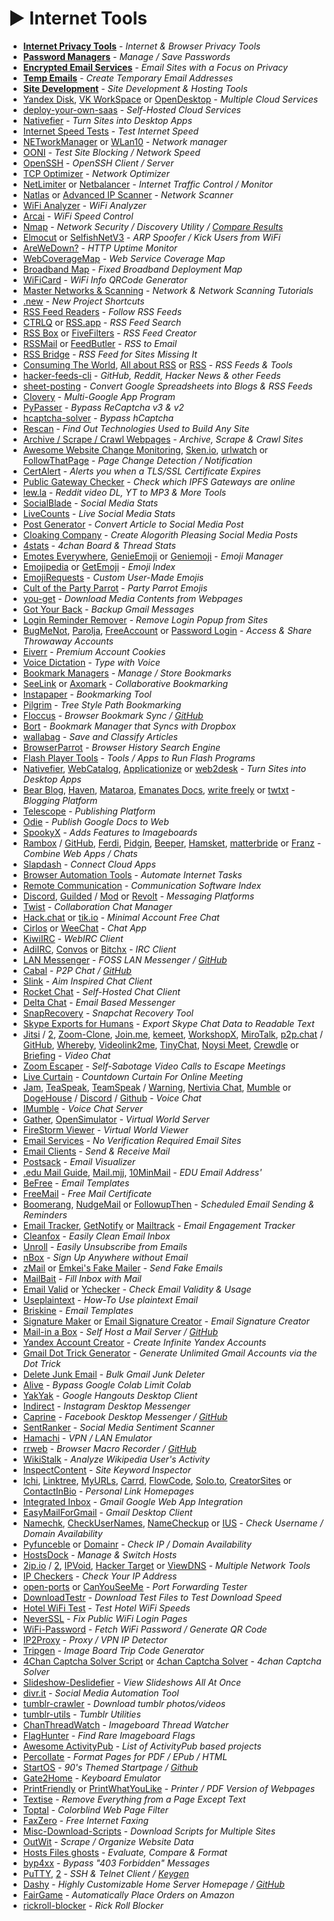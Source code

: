 # ► Internet Tools

-   **[Internet Privacy Tools](https://www.reddit.com/r/FREEMEDIAHECKYEAH/wiki/adblock-vpn-privacy#wiki_.25B7_browser_tools)** - _Internet & Browser Privacy Tools_
-   **[Password Managers](https://www.reddit.com/r/FREEMEDIAHECKYEAH/wiki/storage#wiki_password_managers)** - _Manage / Save Passwords_
-   **[Encrypted Email Services](https://www.reddit.com/r/FREEMEDIAHECKYEAH/wiki/adblock-vpn-privacy#wiki_.25B7_email_services)** - _Email Sites with a Focus on Privacy_
-   **[Temp Emails](https://www.reddit.com/r/FREEMEDIAHECKYEAH/wiki/storage#wiki_temp_email_sites)** - _Create Temporary Email Addresses_
-   **[Site Development](https://www.reddit.com/r/FREEMEDIAHECKYEAH/wiki/dev-tools#wiki_.25B7_site_development)** - _Site Development & Hosting Tools_
-   [Yandex Disk](https://disk.yandex.com/), [VK WorkSpace](https://biz.mail.ru/) or [OpenDesktop](https://www.opendesktop.org/) - _Multiple Cloud Services_
-   [deploy-your-own-saas](https://github.com/Atarity/deploy-your-own-saas) - _Self-Hosted Cloud Services_
-   [Nativefier](https://github.com/nativefier/nativefier) - _Turn Sites into Desktop Apps_
-   [Internet Speed Tests](https://www.reddit.com/r/FREEMEDIAHECKYEAH/wiki/storage#wiki_internet_speed_test) - _Test Internet Speed_
-   [NETworkManager](https://github.com/BornToBeRoot/NETworkManager) or [WLan10](https://github.com/afit/wlan10) - _Network manager_
-   [OONI](https://ooni.org/) - _Test Site Blocking / Network Speed_
-   [OpenSSH](https://docs.microsoft.com/en-us/windows-server/administration/openssh/openssh_install_firstuse) - _OpenSSH Client / Server_
-   [TCP Optimizer](https://www.speedguide.net/downloads.php/) - _Network Optimizer_
-   [NetLimiter](https://www.netlimiter.com/) or [Netbalancer](https://netbalancer.com/) - _Internet Traffic Control / Monitor_
-   [Natlas](https://github.com/natlas/natlas) or [Advanced IP Scanner](https://www.advanced-ip-scanner.com/) - _Network Scanner_
-   [WiFi Analyzer](https://www.microsoft.com/en-us/p/wifi-analyzer/9nblggh33n0n) - _WiFi Analyzer_
-   [Arcai](https://arcai.com/) - _WiFi Speed Control_
-   [Nmap](https://nmap.org/) - _Network Security / Discovery Utility / [Compare Results](https://nmap.org/ndiff/)_
-   [Elmocut](https://github.com/elmoiv/elmocut) or [SelfishNetV3](https://github.com/nov0caina/SelfishNetV3) - _ARP Spoofer / Kick Users from WiFi_
-   [AreWeDown?](https://github.com/shukriadams/arewedown) - _HTTP Uptime Monitor_
-   [WebCoverageMap](https://webcoveragemap.rootmetrics.com/) - _Web Service Coverage Map_
-   [Broadband Map](https://broadbandmap.fcc.gov/) - _Fixed Broadband Deployment Map_
-   [WiFiCard](https://wificard.io/) - _WiFi Info QRCode Generator_
-   [Master Networks & Scanning](https://mega.nz/folder/woQFAaLT#Eqvaip0R-kXi-lD8OIch7g) - _Network & Network Scanning Tutorials_
-   [.new](https://whats.new/shortcuts) - _New Project Shortcuts_
-   [RSS Feed Readers](https://www.reddit.com/r/FREEMEDIAHECKYEAH/wiki/storage#wiki_rss_feed_readers) - _Follow RSS Feeds_
-   [CTRLQ](https://ctrlq.org/rss/) or [RSS.app](https://rss.app/) - _RSS Feed Search_
-   [RSS Box](https://rssbox.herokuapp.com/) or [FiveFilters](https://createfeed.fivefilters.org/) - _RSS Feed Creator_
-   [RSSMail](https://git.panda-roux.dev/rssmail/about/) or [FeedButler](https://feedbutler.app/en) - _RSS to Email_
-   [RSS Bridge](https://github.com/RSS-Bridge/rss-bridge) - _RSS Feed for Sites Missing It_
-   [Consuming The World](https://weboas.is/forum/index.php?topic=656.0), [All about RSS](https://github.com/AboutRSS/ALL-about-RSS) or [RSS](https://gist.github.com/thefranke/63853a6f8c499dc97bc17838f6cedcc2) - _RSS Feeds & Tools_
-   [hacker-feeds-cli](https://github.com/Mayandev/hacker-feeds-cli) - _GitHub, Reddit, Hacker News & other Feeds_
-   [sheet-posting](https://www.sheet-posting.me/) - _Convert Google Spreadsheets into Blogs & RSS Feeds_
-   [Clovery](https://webcatalog.io/clovery/) - _Multi-Google App Program_
-   [PyPasser](https://github.com/xHossein/PyPasser) - _Bypass ReCaptcha v3 & v2_
-   [hcaptcha-solver](https://github.com/JimmyLaurent/hcaptcha-solver) - _Bypass hCaptcha_
-   [Rescan](https://rescan.io/) - _Find Out Technologies Used to Build Any Site_
-   [Archive / Scrape / Crawl Webpages](https://www.reddit.com/r/FREEMEDIAHECKYEAH/wiki/storage#wiki_web_scraping_.2F_archiving_tools) - _Archive, Scrape & Crawl Sites_
-   [Awesome Website Change Monitoring](https://github.com/edgi-govdata-archiving/awesome-website-change-monitoring), [Sken.io](https://www.sken.io/), [urlwatch](https://thp.io/2008/urlwatch/) or [FollowThatPage](https://followthatpage.com/) - _Page Change Detection / Notification_
-   [CertAlert](https://certalert.net/) - _Alerts you when a TLS/SSL Certificate Expires_
-   [Public Gateway Checker](https://ipfs.github.io/public-gateway-checker/) - _Check which IPFS Gateways are online_
-   [lew.la](https://lew.la/) - _Reddit video DL, YT to MP3 & More Tools_
-   [SocialBlade](https://socialblade.com/) - _Social Media Stats_
-   [LiveCounts](https://livecounts.io/) - _Live Social Media Stats_
-   [Post Generator](https://postgenerator.online/) - _Convert Article to Social Media Post_
-   [Cloaking Company](https://www.cloakingcompany.com/) - _Create Alogorith Pleasing Social Media Posts_
-   [4stats](https://4stats.io/) - _4chan Board & Thread Stats_
-   [Emotes Everywhere](https://kellphy.com/projects/kee.html), [GenieEmoji](https://github.com/virejdasani/Geniemoji) or [Geniemoji](https://virejdasani.github.io/Geniemoji/) - _Emoji Manager_
-   [Emojipedia](https://emojipedia.org/) or [GetEmoji](https://getemoji.com/) - _Emoji Index_
-   [EmojiRequests](https://emojirequest.com/) - _Custom User-Made Emojis_
-   [Cult of the Party Parrot](https://cultofthepartyparrot.com/) - _Party Parrot Emojis_
-   [you-get](https://github.com/soimort/you-get) - _Download Media Contents from Webpages_
-   [Got Your Back](https://github.com/jay0lee/got-your-back) - _Backup Gmail Messages_
-   [Login Reminder Remover](https://greasyfork.org/en/scripts/395497-login-reminder-popup-remover) - _Remove Login Popup from Sites_
-   [BugMeNot](http://bugmenot.com/), [Parolja](http://en.parolja.net/), [FreeAccount](https://freeaccount.biz/) or [Password Login](http://password-login.com/) - _Access & Share Throwaway Accounts_
-   [Eiverr](https://www.eiverr.com/) - _Premium Account Cookies_
-   [Voice Dictation](https://dictation.io/) - _Type with Voice_
-   [Bookmark Managers](https://www.reddit.com/r/FREEMEDIAHECKYEAH/wiki/storage#wiki_bookmark_managers) - _Manage / Store Bookmarks_
-   [SeeLink](https://www.seelink.app/) or [Axomark](https://www.axomark.xyz/) - _Collaborative Bookmarking_
-   [Instapaper](https://www.instapaper.com/) - _Bookmarking Tool_
-   [Pilgrim](http://pilgrim.are.na/) - _Tree Style Path Bookmarking_
-   [Floccus](https://floccus.org/) - _Browser Bookmark Sync / [GitHub](https://github.com/floccusaddon/floccus)_
-   [Bort](https://bort.io/) - _Bookmark Manager that Syncs with Dropbox_
-   [wallabag](https://wallabag.org/) - _Save and Classify Articles_
-   [BrowserParrot](https://www.browserparrot.com/) - _Browser History Search Engine_
-   [Flash Player Tools](https://www.reddit.com/r/FREEMEDIAHECKYEAH/wiki/storage#wiki_flash_player_tools) - _Tools / Apps to Run Flash Programs_
-   [Nativefier](https://github.com/nativefier/nativefier), [WebCatalog](https://webcatalog.io/webcatalog/), [Applicationize](https://applicationize.me/now) or [web2desk](https://appmaker.xyz/web2desk/) - _Turn Sites into Desktop Apps_
-   [Bear Blog](https://bearblog.dev/), [Haven](https://havenweb.org/), [Mataroa](https://mataroa.blog/), [Emanates Docs](https://emanates.deepjyoti30.dev/), [write freely](https://writefreely.org/) or [twtxt](https://github.com/buckket/twtxt) - _Blogging Platform_
-   [Telescope](https://telescope.ac/) - _Publishing Platform_
-   [Odie](http://odie.us/) - _Publish Google Docs to Web_
-   [SpookyX](https://github.com/Fiddlekins/SpookyX) - _Adds Features to Imageboards_
-   [Rambox](https://rambox.pro/) / [GitHub](https://github.com/ramboxapp/download/releases), [Ferdi](https://getferdi.com/), [Pidgin](https://www.pidgin.im/), [Beeper](https://www.beeper.com/), [Hamsket](https://github.com/TheGoddessInari/hamsket), [matterbride](https://github.com/42wim/matterbridge) or [Franz](https://meetfranz.com/) - _Combine Web Apps / Chats_
-   [Slapdash](https://slapdash.com/) - _Connect Cloud Apps_
-   [Browser Automation Tools](https://www.reddit.com/r/FREEMEDIAHECKYEAH/wiki/storage#wiki_automation_tools) - _Automate Internet Tasks_
-   [Remote Communication](https://libreplanet.org/wiki/Remote_Communication) - _Communication Software Index_
-   [Discord](https://discordapp.com/), [Guilded](https://www.guilded.gg/) / [Mod](https://github.com/ReGuilded/ReGuilded/) or [Revolt](https://revolt.chat/) - _Messaging Platforms_
-   [Twist](https://twist.com/) - _Collaboration Chat Manager_
-   [Hack.chat](https://hack.chat/) or [tik.io](https://tlk.io/) - _Minimal Account Free Chat_
-   [Cirlos](https://www.cirlos.net/) or [WeeChat](https://weechat.org/) - _Chat App_
-   [KiwiIRC](https://kiwiirc.com/) - _WebIRC Client_
-   [AdiIRC](https://adiirc.com/), [Convos](https://convos.chat/) or [Bitchx](http://bitchx.sourceforge.net/) - _IRC Client_
-   [LAN Messenger](https://lanmessenger.github.io/) - _FOSS LAN Messenger / [GitHub](https://github.com/lanmessenger/lanmessenger)_
-   [Cabal](https://cabal.chat/) - _P2P Chat / [GitHub](https://github.com/cabal-club)_
-   [Slink](https://slink.chat/) - _Aim Inspired Chat Client_
-   [Rocket Chat](https://rocket.chat/) - _Self-Hosted Chat Client_
-   [Delta Chat](https://delta.chat/en/) - _Email Based Messenger_
-   [SnapRecovery](https://github.com/sdushantha/snaprecovery) - _Snapchat Recovery Tool_
-   [Skype Exports for Humans](https://becausecurious.me/skype_exports_for_humans) - _Export Skype Chat Data to Readable Text_
-   [Jitsi](https://desktop.jitsi.org/index.html) / [2](https://meet.jit.si/), [Zoom-Clone](https://github.com/Shouraya/Zoom-Clone), [Join.me](https://www.join.me/), [kemeet](https://kemeet.vercel.app/), [WorkshopX](https://workshopx.app/), [MiroTalk](https://mirotalk.up.railway.app/), [p2p.chat](https://p2p.chat/) / [GitHub](https://github.com/tom-james-watson/p2p.chat), [Whereby](https://whereby.com/), [Videolink2me](https://videolink2me.com/), [TinyChat](https://tinychat.com/), [Noysi Meet](https://meet.noysi.com/), [Crewdle](https://crewdle.com/) or [Briefing](https://brie.fi/ng) - _Video Chat_
-   [Zoom Escaper](https://zoomescaper.com/) - _Self-Sabotage Video Calls to Escape Meetings_
-   [Live Curtain](https://livecurtain.com/) - _Countdown Curtain For Online Meeting_
-   [Jam](https://jam.systems/), [TeaSpeak](https://teaspeak.de/gb/), [TeamSpeak](https://www.teamspeak.com/) / [Warning](https://pastebin.com/479TbKq5), [Nertivia Chat](https://nertivia.net/), [Mumble](https://www.mumble.info/) or [DogeHouse](https://dogehouse.tv/) / [Discord](https://discord.gg/wCbKBZF9cV) / [Github](https://github.com/benawad/dogehouse) - _Voice Chat_
-   [IMumble](https://www.imumble.nl/) - _Voice Chat Server_
-   [Gather](https://gather.town/), [OpenSimulator](http://opensimulator.org/) - _Virtual World Server_
-   [FireStorm Viewer](https://www.firestormviewer.org/) - _Virtual World Viewer_
-   [Email Services](https://www.reddit.com/r/FREEMEDIAHECKYEAH/wiki/storage#wiki_email_sites) - _No Verification Required Email Sites_
-   [Email Clients](https://www.reddit.com/r/FREEMEDIAHECKYEAH/wiki/storage#wiki_email_clients) - _Send & Receive Mail_
-   [Postsack](https://github.com/terhechte/postsack) - _Email Visualizer_
-   [.edu Mail Guide](https://docs.google.com/document/d/1IjxLeNuF58-lL-aHCAbpliap6qUuTR7UMEPAaYHaBHg/preview), [Mail.mjj](https://mail.mjj.edu.ge/), [10MinMail](https://10minutesemail.net/) - _EDU Email Address'_
-   [BeFree](https://beefree.io/templates/free/) - _Email Templates_
-   [FreeMail](https://extrassl.actalis.it/portal/uapub/freemail?lang=en) - _Free Mail Certificate_
-   [Boomerang](https://www.boomeranggmail.com/), [NudgeMail](https://www.nudgemail.com/) or [FollowupThen](https://www.followupthen.com/) - _Scheduled Email Sending & Reminders_
-   [Email Tracker](https://snov.io/email-tracker), [GetNotify](https://www.getnotify.com/) or [Mailtrack](https://mailtrack.io/) - _Email Engagement Tracker_
-   [Cleanfox](https://www.cleanfox.io/) - _Easily Clean Email Inbox_
-   [Unroll](https://unroll.me/) - _Easily Unsubscribe from Emails_
-   [nBox](https://nbox.notif.me/) - _Sign Up Anywhere without Email_
-   [zMail](http://zmail.sourceforge.net/) or [Emkei's Fake Mailer](https://emkei.cz/) - _Send Fake Emails_
-   [MailBait](https://mailbait.info/) - _Fill Inbox with Mail_
-   [Email Valid](https://ivit.pro/services/email-valid/) or [Ychecker](https://ychecker.com/) - _Check Email Validity & Usage_
-   [Useplaintext](https://useplaintext.email/) - _How-To Use plaintext Email_
-   [Briskine](https://www.briskine.com/) - _Email Templates_
-   [Signature Maker](https://signature-maker.net/) or [Email Signature Creator](https://kilobytetech.com/tools/email-signature-creator/) - _Email Signature Creator_
-   [Mail-in a Box](https://mailinabox.email/) - _Self Host a Mail Server / [GitHub](https://github.com/mail-in-a-box/mailinabox)_
-   [Yandex Account Creator](https://github.com/hendrikbgr/YandexMail-Account-Creator) - _Create Infinite Yandex Accounts_
-   [Gmail Dot Trick Generator](https://thebot.net/api/gmail/) - _Generate Unlimited Gmail Accounts via the Dot Trick_
-   [Delete Junk Email](https://gist.github.com/viperadnan-git/fcb0ecda32de0b9a27ec03829a7c12e8) - _Bulk Gmail Junk Deleter_
-   [Alive](https://greasyfork.org/en/scripts/418770-colab-alive) - _Bypass Google Colab Limit Colab_
-   [YakYak](https://github.com/yakyak/yakyak) - _Google Hangouts Desktop Client_
-   [Indirect](https://www.microsoft.com/en-us/p/indirect/9phw4kj8jvnz) - _Instagram Desktop Messenger_
-   [Caprine](https://sindresorhus.com/caprine/) - _Facebook Desktop Messenger / [GitHub](https://github.com/sindresorhus/caprine)_
-   [SentRanker](https://sentranker.com/) - _Social Media Sentiment Scanner_
-   [Hamachi](https://vpn.net/) - _VPN / LAN Emulator_
-   [rrweb](https://www.rrweb.io/) - _Browser Macro Recorder / [GitHub](https://github.com/rrweb-io/rrweb)_
-   [WikiStalk](https://github.com/altilunium/wistalk) - _Analyze Wikipedia User's Activity_
-   [InspectContent](https://inspectcontent.com/) - _Site Keyword Inspector_
-   [Ichi](https://ichi.city), [Linktree](https://linktr.ee/), [MyURLs](https://myurls.co/), [Carrd](https://carrd.co/), [FlowCode](https://www.flowcode.com/page), [Solo.to](https://solo.to/), [CreatorSites](https://creatorsites.net/) or [ContactInBio](https://www.contactinbio.com/) - _Personal Link Homepages_
-   [Integrated Inbox](https://integratedinbox.com/) - _Gmail Google Web App Integration_
-   [EasyMailForGmail](https://easymailforgmail.com/) - _Gmail Desktop Client_
-   [Namechk](https://namechk.com/), [CheckUserNames](https://checkusernames.com/), [NameCheckup](https://namecheckup.com/) or [IUS](https://instantusername.com/) - _Check Username / Domain Availability_
-   [Pyfunceble](https://pyfunceble.github.io/#/) or [Domainr](https://domainr.com/) - _Check IP / Domain Availability_
-   [HostsDock](https://eshengsky.github.io/HostsDock/) - _Manage & Switch Hosts_
-   [2ip.io](https://2ip.io/) / [2](https://2ip.me/), [IPVoid](https://www.ipvoid.com/), [Hacker Target](https://hackertarget.com/ip-tools/) or [ViewDNS](https://viewdns.info/) - _Multiple Network Tools_
-   [IP Checkers](https://www.reddit.com/r/FREEMEDIAHECKYEAH/wiki/storage#wiki_ip_checkers) - _Check Your IP Address_
-   [open-ports](https://www.yougetsignal.com/tools/open-ports/) or [CanYouSeeMe](https://canyouseeme.org/) - _Port Forwarding Tester_
-   [DownloadTestr](http://txti.es/downloadtestr) - _Download Test Files to Test Download Speed_
-   [Hotel WiFi Test](https://www.hotelwifitest.com/) - _Test Hotel WiFi Speeds_
-   [NeverSSL](http://neverssl.com/) - _Fix Public WiFi Login Pages_
-   [WiFi-Password](https://github.com/sdushantha/wifi-password) - _Fetch WiFi Password / Generate QR Code_
-   [IP2Proxy](https://www.ip2proxy.com/) - _Proxy / VPN IP Detector_
-   [Tripgen](https://orph.link/tripgen) - _Image Board Trip Code Generator_
-   [4Chan Captcha Solver Script](https://pastebin.com/f6xUjE5s) or [4chan Captcha Solver](https://github.com/AUTOMATIC1111/4chan-captcha-solver/) - _4chan Captcha Solver_
-   [Slideshow-Deslidefier](http://deslide.clusterfake.net/) - _View Slideshows All At Once_
-   [divr.it](https://dlvrit.com/) - _Social Media Automation Tool_
-   [tumblr-crawler](https://github.com/ZenulAbidin/tumblr-crawler) - _Download tumblr photos/videos_
-   [tumblr-utils](https://github.com/bbolli/tumblr-utils) - _Tumblr Utilities_
-   [ChanThreadWatch](https://github.com/SuperGouge/ChanThreadWatch) - _Imageboard Thread Watcher_
-   [FlagHunter](https://gitlab.com/flagtism/flaghunter) - _Find Rare Imageboard Flags_
-   [Awesome ActivityPub](https://github.com/BasixKOR/awesome-activitypub) - _List of ActivityPub based projects_
-   [Percollate](https://github.com/danburzo/percollate) - _Format Pages for PDF / EPub / HTML_
-   [StartOS](https://startos.app/) - _90's Themed Startpage / [Github](https://github.com/Jaredk3nt/startos)_
-   [Gate2Home](https://gate2home.com/) - _Keyboard Emulator_
-   [PrintFriendly](https://www.printfriendly.com/) or [PrintWhatYouLike](https://www.printwhatyoulike.com/) - _Printer / PDF Version of Webpages_
-   [Textise](https://textise.net/) - _Remove Everything from a Page Except Text_
-   [Toptal](https://www.toptal.com/designers/colorfilter) - _Colorblind Web Page Filter_
-   [FaxZero](https://faxzero.com/) - _Free Internet Faxing_
-   [Misc-Download-Scripts](https://github.com/simon987/Misc-Download-Scripts) - _Download Scripts for Multiple Sites_
-   [OutWit](https://www.outwit.com/) - _Scrape / Organize Website Data_
-   [Hosts Files ghosts](https://github.com/StevenBlack/ghosts) - _Evaluate, Compare & Format_
-   [byp4xx](https://github.com/lobuhi/byp4xx) - _Bypass "403 Forbidden" Messages_
-   [PuTTY](https://www.putty.org/), [2](https://www.chiark.greenend.org.uk/%7Esgtatham/putty/) - _SSH & Telnet Client / [Keygen](https://www.puttygen.com/)_
-   [Dashy](https://dashy.to/) - _Highly Customizable Home Server Homepage / [GitHub](https://github.com/lissy93/dashy)_
-   [FairGame](https://github.com/Hari-Nagarajan/fairgame) - _Automatically Place Orders on Amazon_
-   [rickroll-blocker](https://github.com/hitthemoney/rickroll-blocker/) - _Rick Roll Blocker_
